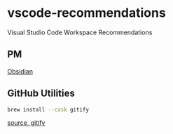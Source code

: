 # vscode-recommendations
Visual Studio Code Workspace Recommendations

## PM

[Obsidian](https://obsidian.md/)

## GitHub Utilities

```sh
brew install --cask gitify
```

[source, gitify](https://github.com/manosim/gitify)
